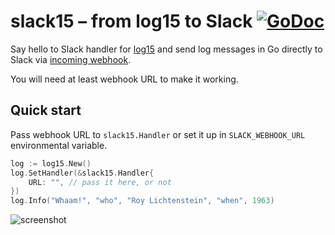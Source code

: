 # slack15 – from log15 to Slack [![GoDoc](https://godoc.org/github.com/tg/slack15?status.svg)](https://godoc.org/github.com/tg/pgpass)

Say hello to Slack handler for [log15](https://github.com/inconshreveable/log15) and
send log messages in Go directly to Slack via [incoming webhook](https://api.slack.com/incoming-webhooks).

You will need at least webhook URL to make it working.

## Quick start
Pass webhook URL to `slack15.Handler` or set it up in `SLACK_WEBHOOK_URL` environmental variable.

```go
log := log15.New()
log.SetHandler(&slack15.Handler{
	URL: "", // pass it here, or not
})
log.Info("Whaam!", "who", "Roy Lichtenstein", "when", 1963)
```

![screenshot](https://www.dropbox.com/s/0v27ia73ox100gd/github_slack15.png?raw=1)
